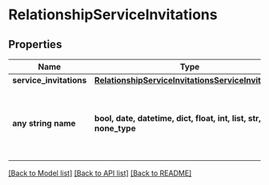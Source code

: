 # RelationshipServiceInvitations


## Properties
Name | Type | Description | Notes
------------ | ------------- | ------------- | -------------
**service_invitations** | [**RelationshipServiceInvitationsServiceInvitations**](RelationshipServiceInvitationsServiceInvitations.md) |  | [optional] 
**any string name** | **bool, date, datetime, dict, float, int, list, str, none_type** | any string name can be used but the value must be the correct type | [optional]

[[Back to Model list]](../README.md#documentation-for-models) [[Back to API list]](../README.md#documentation-for-api-endpoints) [[Back to README]](../README.md)


